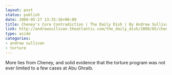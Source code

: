```yaml
---
layout: post
status: publish
date: 2009-05-27 13:35:16+00:00
title: Cheney's Core Contradiction | The Daily Dish | By Andrew Sullivan
link: http://andrewsullivan.theatlantic.com/the_daily_dish/2009/05/cheneys-core-contradiction.html
type: aside
categories:
- andrew sullivan
- torture
---
```


More lies from Cheney, and solid evidence that the torture program was not ever limited to a few cases at Abu Ghraib.
